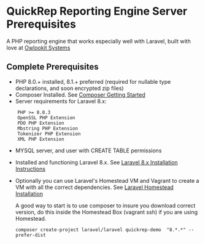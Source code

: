 QuickRep Reporting Engine Server Prerequisites
========

A PHP reporting engine that works especially well with Laravel, built with love at [Owlookit Systems](https://owlookit.com)

## Complete Prerequisites
- PHP 8.0.+ installed, 8.1.+ preferred (required for nullable type declarations, and soon encrypted zip files)
- Composer Installed. See [Composer Getting Started](https://getcomposer.org/)
- Server requirements for Laravel 8.x:
```
    PHP >= 8.0.3
    OpenSSL PHP Extension
    PDO PHP Extension
    Mbstring PHP Extension
    Tokenizer PHP Extension
    XML PHP Extension
```
- MYSQL server, and user with CREATE TABLE permissions
  
- Installed and functioning Laravel 8.x. See [Laravel 8.x Installation Instructions](https://laravel.com/docs/8.x/installation)

- Optionally you can use Laravel's Homestead VM and Vagrant to create a VM with all the correct dependencies. See [Laravel Homestead Installation](https://laravel.com/docs/8.x/homestead)

  A good way to start is to use composer to insure you download correct version, do this inside the Homestead Box (vagrant ssh) if you are using Homestead.
  
  ```
  composer create-project laravel/laravel quickrep-demo  "8.*.*" --prefer-dist
  ```

